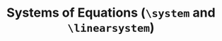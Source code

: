 ---
layout: latex-macro
title: >
  Systems of Equations (<code>\system</code> and <code>\linearsystem</code>)
summary: 
description: >
  Typeset a system of equations with brace of the left side.
definition: |- 
  % Create a system of equations.
  % Usage:
  % \system{\sqrt{x + y} &= 2 \\ x - \sin(y) &= 0}
  \newcommand{\system}[1]{\left\{
    \begin{aligned}
      #1
    \end{aligned}\right.
  }
examples:
  - code_displayed: |-
      \memprod*[n=1][\infty] \frac{1}{n} 
      = \memprod \frac{1}{n}
    code_rendered: |
      \begin{aligned}
        \prod_{n=1}^{\infty} \frac{1}{n} 
        &= \prod_{n=1}^{\infty} \frac{1}{n}
      \end{aligned}
---